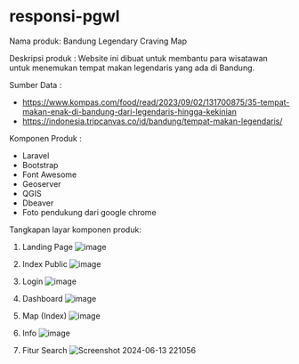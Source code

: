 # responsi-pgwl
Nama produk: Bandung Legendary Craving Map

Deskripsi produk : Website ini dibuat untuk membantu para wisatawan untuk menemukan tempat makan legendaris yang ada di Bandung.

Sumber Data :
- https://www.kompas.com/food/read/2023/09/02/131700875/35-tempat-makan-enak-di-bandung-dari-legendaris-hingga-kekinian
- https://indonesia.tripcanvas.co/id/bandung/tempat-makan-legendaris/

Komponen Produk :
- Laravel
- Bootstrap
- Font Awesome
- Geoserver
- QGIS
- Dbeaver
- Foto pendukung dari google chrome

Tangkapan layar komponen produk:
1. Landing Page
   ![image](https://github.com/galuhazzahraaa/responsi-pgwl/assets/135418988/b49666e0-07c2-4ca1-9747-425c7b4d0ab6)

2. Index Public
   ![image](https://github.com/galuhazzahraaa/responsi-pgwl/assets/135418988/da722ada-315f-4b79-b7c6-61bdeeee092e)

3. Login
   ![image](https://github.com/galuhazzahraaa/responsi-pgwl/assets/135418988/e2331002-2615-40af-85e3-a871fc1470fd)

4. Dashboard
   ![image](https://github.com/galuhazzahraaa/responsi-pgwl/assets/135418988/f6a2f77d-93c9-4bf6-906c-336b63aedcd4)

5. Map (Index)
   ![image](https://github.com/galuhazzahraaa/responsi-pgwl/assets/135418988/b56dad65-382a-452d-ba0b-ebe142aa0a7c)

6. Info
   ![image](https://github.com/galuhazzahraaa/responsi-pgwl/assets/135418988/b275496e-5dc4-4d04-af3d-95a3d0f9edea)

7. Fitur Search
   ![Screenshot 2024-06-13 221056](https://github.com/galuhazzahraaa/responsi-pgwl/assets/135418988/a45593e6-1a19-448b-bddd-111bf6e43780)






   


